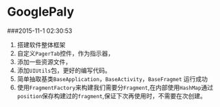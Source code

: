 # GooglePaly
###2015-11-1 02:30:53
1. 搭建软件整体框架
2. 自定义`PagerTab`控件，作为指示器，
3. 添加一些资源文件，
4. 添加`UIUtils`包，更好的编写代码。
5. 简单抽取基类`BaseApplication`，`BaseActivity`，`BaseFragmet`
运行成功
6. 使用`FragmentFactory`来构建我们需要分`Fragment`,在内部使用`HashMap`通过`position`保存构建过的`fragment`,保证下次再使用时，不需要在次创建。